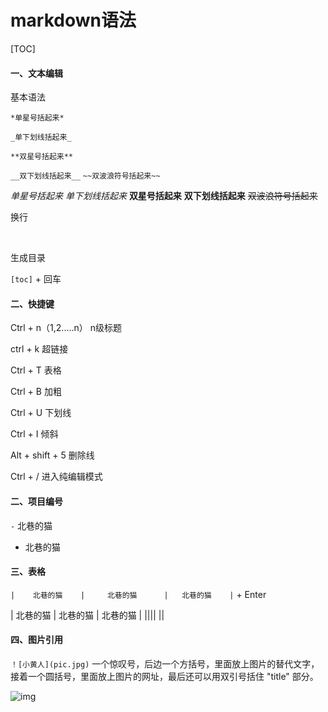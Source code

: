# markdown语法

[TOC]

#### 一、文本编辑

基本语法

``*单星号括起来*``				

``_单下划线括起来_``			

``**双星号括起来**``				

``__双下划线括起来__``
``~~双波浪符号括起来~~``

*单星号括起来*
_单下划线括起来_
**双星号括起来**
__双下划线括起来__
~~双波浪符号括起来~~



换行

</br>

生成目录	

`[toc]` + 回车



#### 二、快捷键

Ctrl + n（1,2.....n）		n级标题	

ctrl + k						超链接

Ctrl + T						表格

Ctrl + B						加粗

Ctrl + U					下划线

Ctrl + I						倾斜

Alt + shift + 5				删除线

Ctrl + /						进入纯编辑模式



####  二、项目编号

``-`` 北巷的猫		

- 北巷的猫

  

#### 三、表格

```|	北巷的猫	|	  北巷的猫		|	北巷的猫   	|```	+	Enter

|	北巷的猫	|	北巷的猫		|	北巷的猫	|
||||
||



#### 四、图片引用

  ```！[小黄人](pic.jpg)```
一个惊叹号，后边一个方括号，里面放上图片的替代文字，接着一个圆括号，里面放上图片的网址，最后还可以用双引号括住 "title" 部分。



![img](https://upload-images.jianshu.io/upload_images/6966151-72c61519f9587db1.jpg?imageMogr2/auto-orient/strip%7CimageView2/2/w/290/format/webp)



 





 

 

 

 

 


